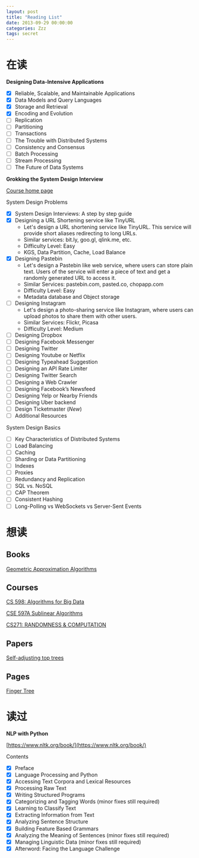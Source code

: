 ```yaml
---
layout: post
title: "Reading List"
date: 2013-09-29 00:00:00
categories: Zzz
tags: secret
---
```



# 在读
  
**Designing Data-Intensive Applications**
  - [x] Reliable, Scalable, and Maintainable Applications
  - [x] Data Models and Query Languages
  - [x] Storage and Retrieval
  - [x] Encoding and Evolution
  - [ ] Replication
  - [ ] Partitioning
  - [ ] Transactions
  - [ ] The Trouble with Distributed Systems
  - [ ] Consistency and Consensus
  - [ ] Batch Processing
  - [ ] Stream Processing
  - [ ] The Future of Data Systems
  
**Grokking the System Design Interview**

[Course home page](https://www.educative.io/collection/5668639101419520/5649050225344512)

System Design Problems
  - [x] System Design Interviews: A step by step guide
  - [x] Designing a URL Shortening service like TinyURL
    - Let's design a URL shortening service like TinyURL. This service will provide short aliases redirecting to long URLs.
    - Similar services: bit.ly, goo.gl, qlink.me, etc.
    - Difficulty Level: Easy
    - KGS, Data Partition, Cache, Load Balance
  - [x] Designing Pastebin
    - Let's design a Pastebin like web service, where users can store plain text. Users of the service will enter a piece of text and get a randomly generated URL to access it. 
    - Similar Services: pastebin.com, pasted.co, chopapp.com 
    - Difficulty Level: Easy
    - Metadata database and Object storage
  - [ ] Designing Instagram
    - Let's design a photo-sharing service like Instagram, where users can upload photos to share them with other users.
    - Similar Services: Flickr, Picasa
    - Difficulty Level: Medium
  - [ ] Designing Dropbox
  - [ ] Designing Facebook Messenger
  - [ ] Designing Twitter
  - [ ] Designing Youtube or Netflix
  - [ ] Designing Typeahead Suggestion
  - [ ] Designing an API Rate Limiter
  - [ ] Designing Twitter Search
  - [ ] Designing a Web Crawler
  - [ ] Designing Facebook’s Newsfeed
  - [ ] Designing Yelp or Nearby Friends
  - [ ] Designing Uber backend
  - [ ] Design Ticketmaster (*New*)
  - [ ] Additional Resources

System Design Basics
  - [ ] Key Characteristics of Distributed Systems
  - [ ] Load Balancing
  - [ ] Caching
  - [ ] Sharding or Data Partitioning
  - [ ] Indexes
  - [ ] Proxies
  - [ ] Redundancy and Replication
  - [ ] SQL vs. NoSQL
  - [ ] CAP Theorem
  - [ ] Consistent Hashing
  - [ ] Long-Polling vs WebSockets vs Server-Sent Events

# 想读

## Books

[Geometric Approximation Algorithms
](http://citeseerx.ist.psu.edu/viewdoc/download?doi=10.1.1.110.9927&rep=rep1&type=pdf)

## Courses

[CS 598: Algorithms for Big Data](https://courses.engr.illinois.edu/cs598csc/fa2014/)

[CSE 597A Sublinear Algorithms](http://www.cse.psu.edu/~sxr48/sublinear-course/)

[CS271: RANDOMNESS & COMPUTATION](http://www.cs.berkeley.edu/~sinclair/cs271/f11.html)

## Papers

[Self-adjusting top trees](http://www.cs.princeton.edu/~rwerneck/papers/TW05-self-adjusting-top-tree.pdf)

## Pages

[Finger Tree](https://hackage.haskell.org/package/fingertree-0.1.1.0/docs/Data-FingerTree.html)


# 读过

**NLP with Python**

[https://www.nltk.org/book/](https://www.nltk.org/book/)

Contents
  * [x] Preface
  * [x] Language Processing and Python
  * [x] Accessing Text Corpora and Lexical Resources
  * [x] Processing Raw Text
  * [x] Writing Structured Programs
  * [x] Categorizing and Tagging Words (minor fixes still required)
  * [x] Learning to Classify Text
  * [x] Extracting Information from Text
  * [x] Analyzing Sentence Structure
  * [x] Building Feature Based Grammars
  * [x] Analyzing the Meaning of Sentences (minor fixes still required)
  * [x] Managing Linguistic Data (minor fixes still required)
  * [x] Afterword: Facing the Language Challenge
